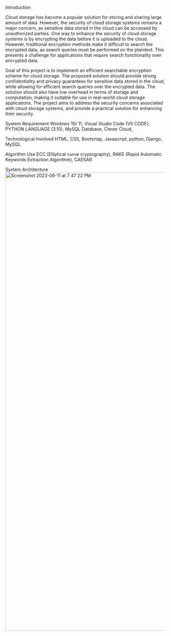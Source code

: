 Introduction 

Cloud storage has become a popular solution for storing and sharing large amount of data. However, the security of cloud storage systems remains a major concern, as sensitive data stored in the cloud can be accessed by unauthorized parties. One way to enhance the security of cloud storage systems is by encrypting the data before it is uploaded to the cloud. However, traditional encryption methods make it difficult to search the encrypted data, as search queries must be performed on the plaintext. This presents a challenge for applications that require search functionality over encrypted data.

Goal of this project is to implement an efficient searchable encryption scheme for cloud storage. The proposed solution should provide strong confidentiality and privacy guarantees for sensitive data stored in the cloud, while allowing for efficient search queries over the encrypted data. The solution should also have low overhead in terms of storage and computation, making it suitable for use in real-world cloud storage applications. The project aims to address the security concerns associated with cloud storage systems, and provide a practical solution for enhancing their security.


System Requirement 
Windows 10/ 11, Visual Studio Code (VS CODE), PYTHON LANGUAGE (3.10), MySQL Database, Clever Cloud, 


Technological Involved
HTML, CSS, Bootsrtap, Javascript, python, Django, MySQL

Algorithm Use
ECC (Elliptical curve cryptography), RAKE (Rapid Automatic Keywords Extraction Algorithm), CAESAR   

System Architecture 
<img width="1440" alt="Screenshot 2023-06-11 at 7 47 22 PM" src="https://github.com/pranavbale/Sarchable_Cloud_Enc/assets/78872729/a2003635-f19b-4876-8ec3-b13a59b1219b">

